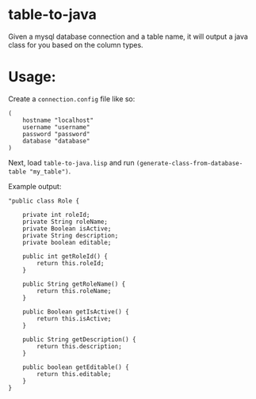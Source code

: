 # table-to-java
Given a mysql database connection and a table name, it will output a java class for you based on the column types.

# Usage:
Create a `connection.config` file like so:

```
(
    hostname "localhost"
    username "username"
    password "password"
    database "database"
)
```

Next, load `table-to-java.lisp` and run `(generate-class-from-database-table "my_table")`.

Example output:

```
"public class Role {

    private int roleId;
    private String roleName;
    private Boolean isActive;
    private String description;
    private boolean editable;

    public int getRoleId() {
        return this.roleId;
    }

    public String getRoleName() {
        return this.roleName;
    }

    public Boolean getIsActive() {
        return this.isActive;
    }

    public String getDescription() {
        return this.description;
    }

    public boolean getEditable() {
        return this.editable;
    }
}
```
